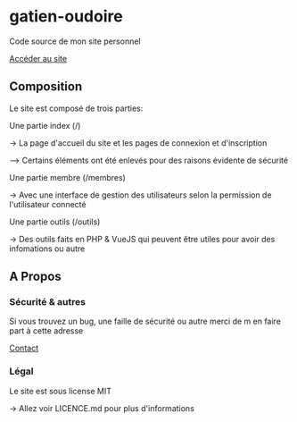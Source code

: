 # gatien-oudoire

Code source de mon site personnel 

[Accéder au site](https://gatien-oudoire.com)

## Composition

Le site est composé de trois parties:

Une partie index (/)

-> La page d'accueil du site et les pages de connexion et d'inscription

--> Certains éléments ont été enlevés pour des raisons évidente de sécurité 

Une partie membre (/membres)

-> Avec une interface de gestion des utilisateurs selon la permission de l'utilisateur connecté

Une partie outils (/outils)

-> Des outils faits en PHP & VueJS qui peuvent être utiles pour avoir des infomations ou autre

## A Propos

### Sécurité & autres 

Si vous trouvez un bug, une faille de sécurité ou autre merci de m en faire part à cette adresse 

[Contact](mailto::contact@gatien-oudoire.com)

### Légal

Le site est sous license MIT 

-> Allez voir LICENCE.md pour plus d'informations
